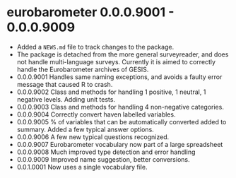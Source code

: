 # eurobarometer 0.0.0.9001 - 0.0.0.9009

* Added a `NEWS.md` file to track changes to the package.
* The package is detached from the more general surveyreader, and does not handle multi-language surveys. Currently it is aimed to correctly handle the Eurobarometer archives of GESIS.
* 0.0.0.9001 Handles same naming exceptions, and avoids a faulty error message that caused R to crash.
* 0.0.0.9002 Class and methods for handling 1 positive, 1 neutral, 1 negative levels. Adding unit tests. 
* 0.0.0.9003 Class and methods for handling 4 non-negative categories.
* 0.0.0.9004 Correctly convert haven labelled variables.
* 0.0.0.9005 % of variables that can be automatically converted added to summary. Added a few typical answer options.
* 0.0.0.9006 A few new typical questions recognized.
* 0.0.0.9007 Eurobarometer vocabulary now part of a large spreadsheet
* 0.0.0.9008 Much improved type detection and error handling 
* 0.0.0.9009 Improved name suggestion, better conversions. 
* 0.0.1.0001 Now uses a single vocabulary file. 
